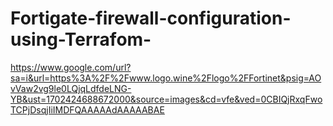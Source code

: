 # Fortigate-firewall-configuration-using-Terrafom-

https://www.google.com/url?sa=i&url=https%3A%2F%2Fwww.logo.wine%2Flogo%2FFortinet&psig=AOvVaw2vg9le0LQjqLdfdeLNG-YB&ust=1702424688672000&source=images&cd=vfe&ved=0CBIQjRxqFwoTCPjDsqjIiIMDFQAAAAAdAAAAABAE



